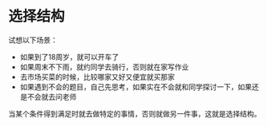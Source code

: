 # 选择结构

试想以下场景：

- 如果到了18周岁，就可以开车了
- 如果周末不下雨，就约同学去骑行，否则就在家写作业
- 去市场买菜的时候，比较哪家又好又便宜就买那家
- 如果遇到不会的题目，自己先思考，如果实在不会就和同学探讨一下，如果还是不会就去问老师

当某个条件得到满足时就去做特定的事情，否则就做另一件事，这就是选择结构。